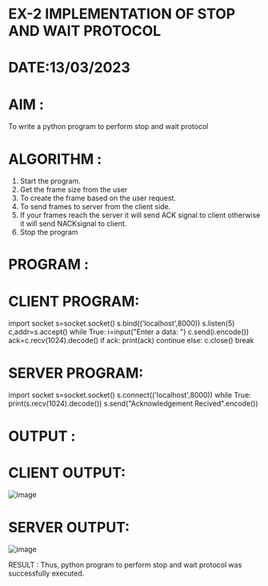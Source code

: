 # EX-2 IMPLEMENTATION OF STOP AND WAIT PROTOCOL

# DATE:13/03/2023

# AIM :
To write a python program to perform stop and wait protocol



# ALGORITHM :

1. Start the program.
2. Get the frame size from the user
3. To create the frame based on the user request.
4. To send frames to server from the client side.
5. If your frames reach the server it will send ACK signal to client otherwise it
will send NACKsignal to client.
6. Stop the program


# PROGRAM :

# CLIENT PROGRAM:

import socket
s=socket.socket()
s.bind(('localhost',8000))
s.listen(5)
c,addr=s.accept()
while True:
i=input("Enter a data: ")
c.send(i.encode())
ack=c.recv(1024).decode()
if ack:
print(ack)
continue
else:
c.close()
break


# SERVER PROGRAM:

import socket
s=socket.socket()
s.connect(('localhost',8000))
while True:
print(s.recv(1024).decode())
s.send("Acknowledgement Recived".encode())



# OUTPUT :
# CLIENT OUTPUT:

![image](https://github.com/kasivishvanathV/EX-2/assets/118787417/7e739ea1-fe48-4e89-8e80-e9d992ed9f90)

# SERVER OUTPUT:

![image](https://github.com/kasivishvanathV/EX-2/assets/118787417/dc9d3dc0-2e44-4b4c-b12a-9df7284be60c)




RESULT :
Thus, python program to perform stop and wait protocol was successfully executed.



